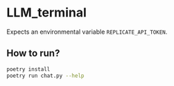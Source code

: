 # LLM_terminal

Expects an environmental variable `REPLICATE_API_TOKEN`.

## How to run?

```bash
poetry install
poetry run chat.py --help
```

